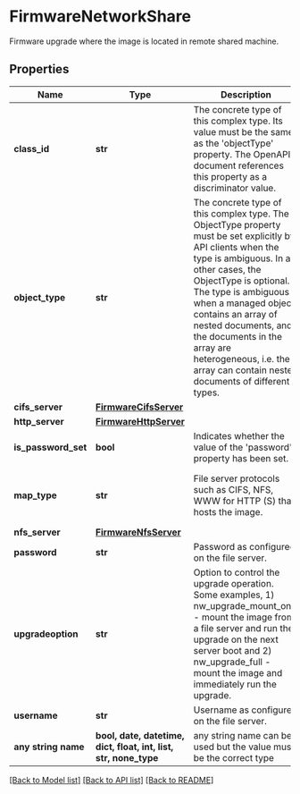 # FirmwareNetworkShare

Firmware upgrade where the image is located in remote shared machine.
## Properties
Name | Type | Description | Notes
------------ | ------------- | ------------- | -------------
**class_id** | **str** | The concrete type of this complex type. Its value must be the same as the &#39;objectType&#39; property. The OpenAPI document references this property as a discriminator value. | [readonly] 
**object_type** | **str** | The concrete type of this complex type. The ObjectType property must be set explicitly by API clients when the type is ambiguous. In all other cases, the  ObjectType is optional.  The type is ambiguous when a managed object contains an array of nested documents, and the documents in the array are heterogeneous, i.e. the array can contain nested documents of different types. | 
**cifs_server** | [**FirmwareCifsServer**](FirmwareCifsServer.md) |  | [optional] 
**http_server** | [**FirmwareHttpServer**](FirmwareHttpServer.md) |  | [optional] 
**is_password_set** | **bool** | Indicates whether the value of the &#39;password&#39; property has been set. | [optional] [readonly] 
**map_type** | **str** | File server protocols such as CIFS, NFS, WWW for HTTP (S) that hosts the image. | [optional]  if omitted the server will use the default value of "nfs"
**nfs_server** | [**FirmwareNfsServer**](FirmwareNfsServer.md) |  | [optional] 
**password** | **str** | Password as configured on the file server. | [optional] 
**upgradeoption** | **str** | Option to control the upgrade operation. Some examples, 1) nw_upgrade_mount_only - mount the image from a file server and run the upgrade on the next server boot and 2) nw_upgrade_full - mount the image and immediately run the upgrade. | [optional]  if omitted the server will use the default value of "nw_upgrade_full"
**username** | **str** | Username as configured on the file server. | [optional] 
**any string name** | **bool, date, datetime, dict, float, int, list, str, none_type** | any string name can be used but the value must be the correct type | [optional]

[[Back to Model list]](../README.md#documentation-for-models) [[Back to API list]](../README.md#documentation-for-api-endpoints) [[Back to README]](../README.md)


